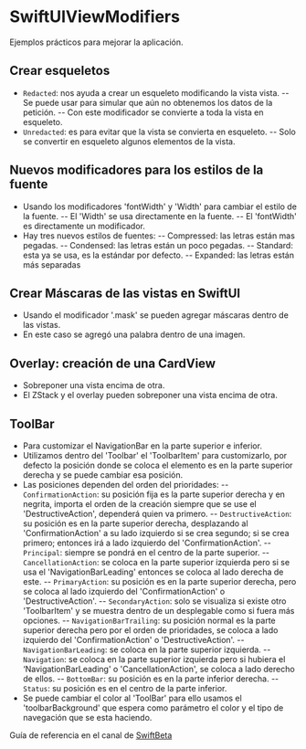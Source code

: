 # SwiftUIViewModifiers
Ejemplos prácticos para mejorar la aplicación.

## Crear esqueletos
- `Redacted`: nos ayuda a crear un esqueleto modificando la vista vista.
-- Se puede usar para simular que aún no obtenemos los datos de la petición.
-- Con este modificador se convierte a toda la vista en esqueleto.
- `Unredacted`: es para evitar que la vista se convierta en esqueleto.
-- Solo se convertir en esqueleto algunos elementos de la vista.

## Nuevos modificadores para los estilos de la fuente
- Usando los modificadores 'fontWidth' y 'Width' para cambiar el estilo de la fuente.
-- El 'Width' se usa directamente en la fuente.
-- El 'fontWidth' es directamente un modificador.
- Hay tres nuevos estilos de fuentes:
-- Compressed: las letras están mas pegadas.
-- Condensed: las letras están un poco pegadas.
-- Standard: esta ya se usa, es la estándar por defecto.
-- Expanded: las letras están más separadas

## Crear Máscaras de las vistas en SwiftUI
- Usando el modificador '.mask' se pueden agregar máscaras dentro de las vistas.
- En este caso se agregó una palabra dentro de una imagen.

## Overlay: creación de una CardView
- Sobreponer una vista encima de otra.
- El ZStack y el overlay pueden sobreponer una vista encima de otra.

## ToolBar 
- Para customizar el NavigationBar en la parte superior e inferior.
- Utilizamos dentro del 'Toolbar' el 'ToolbarItem' para customizarlo, por defecto la posición donde se coloca el elemento es en la parte superior derecha y se puede cambiar esa posición.
- Las posiciones dependen del orden del prioridades:
--  `ConfirmationAction`: su posición fija es la parte superior derecha y en negrita, importa el orden de la creación siempre que se use el 'DestructiveAction', dependerá quien va primero.
-- `DestructiveAction`: su posición es en la parte superior derecha, desplazando al 'ConfirmationAction' a su lado izquierdo si se crea segundo; si se crea primero; entonces irá a lado izquierdo del 'ConfirmationAction'.
-- `Principal`: siempre se pondrá en el centro de la parte superior.
-- `CancellationAction`: se coloca en la parte superior izquierda pero si se usa el 'NavigationBarLeading' entonces se coloca al lado derecha de este.
-- `PrimaryAction`: su posición es en la parte superior derecha, pero se coloca al lado izquierdo del 'ConfirmationAction' o 'DestructiveAction'.
-- `SecondaryAction`: solo se visualiza si existe otro 'ToolbarItem' y se muestra dentro de un desplegable como si fuera más opciones.
-- `NavigationBarTrailing`: su posición normal es la parte superior derecha pero por el orden de prioridades, se coloca a lado izquierdo del 'ConfirmationAction' o 'DestructiveAction'.
-- `NavigationBarLeading`: se coloca en la parte superior izquierda.
-- `Navigation`: se coloca en la parte superior izquierda pero si hubiera el ‘NavigationBarLeading' o 'CancellationAction', se coloca a lado derecho de ellos.
-- `BottomBar`: su posición es en la parte inferior derecha.
-- `Status`: su posición es en el centro de la parte inferior.
- Se puede cambiar el color al 'ToolBar' para ello usamos el 'toolbarBackground' que espera como parámetro el color y el tipo de navegación que se esta haciendo.


Guía de referencia en el canal de [SwiftBeta](https://www.youtube.com/watch?v=cT3hVSe2L4E&list=PLeTOFRUxkMcoRLKLWXKXuMzohFgNEUxd5&index=5)